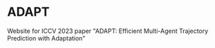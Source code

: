 # ADAPT
Website for ICCV 2023 paper "ADAPT: Efficient Multi-Agent Trajectory Prediction with Adaptation"
